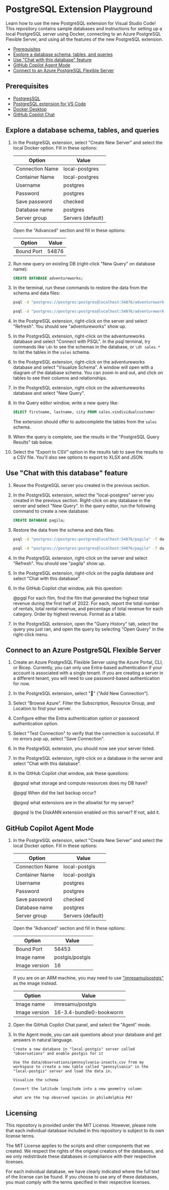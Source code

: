 # PostgreSQL Extension Playground

Learn how to use the new PostgreSQL extension for Visual Studio Code! This repository contains sample databases and instructions for setting up a local PostgreSQL server using Docker, connecting to an Azure PostgreSQL Flexible Server, and using all the features of the new PostgreSQL extension.

* [Prerequisites](#prerequisites)
* [Explore a database schema, tables, and queries](#explore-a-database-schema-tables-and-queries)
* [Use "Chat with this database" feature](#use-chat-with-this-database-feature)
* [GitHub Copilot Agent Mode](#github-copilot-agent-mode)
* [Connect to an Azure PostgreSQL Flexible Server](#connect-to-an-azure-postgresql-flexible-server)

## Prerequisites

* [PostgresSQL](https://www.postgresql.org/download/)
* [PostgreSQL extension for VS Code](https://marketplace.visualstudio.com/items?itemName=ms-ossdata.vscode-pgsql)
* [Docker Desktop](https://www.docker.com/products/docker-desktop)
* [GitHub Copilot Chat](https://marketplace.visualstudio.com/items/?itemName=GitHub.copilot-chat)

## Explore a database schema, tables, and queries

1. In the PostgreSQL extension, select "Create New Server" and select the local Docker option. Fill in these options:

    | Option | Value |
    |--------|-------|
    | Connection Name | local-postgres |
    | Container Name | local-postgres |
    | Username | postgres |
    | Password | postgres |
    | Save password | checked |
    | Database name | postgres |
    | Server group | Servers (default) |

    Open the "Advanced" section and fill in these options:

    | Option | Value  |
    |--------|--------|
    | Bound Port   | 54876  |

2. Run new query on existing DB (right-click "New Query" on database name):

    ```sql
    CREATE DATABASE adventureworks;
    ```

3. In the terminal, run these commands to restore the data from the schema and data files:

    ```bash
    psql -d "postgres://postgres:postgres@localhost:54876/adventureworks" -f data/adventureworks/adventureworks-schema.sql
    ```

    ```bash
    psql -d "postgres://postgres:postgres@localhost:54876/adventureworks" -f data/adventureworks/adventureworks-data.sql
    ```

4. In the PostgreSQL extension, right-click on the server and select "Refresh". You should see "adventureworks" show up.

5. In the PostgreSQL extension, right-click on the adventureworks database and select "Connect with PSQL". In the psql terminal, try commands like `\dn` to see the schemas in the database, or `\dt sales.*` to list the tables in the `sales` schema.

6. In the PostgreSQL extension, right-click on the adventureworks database and select "Visualize Schema". A window will open with a diagram of the database schema. You can zoom in and out, and click on tables to see their columns and relationships.

7. In the PostgreSQL extension, right-click on the adventureworks database and select "New Query".

8. In the Query editor window, write a new query like:

    ```sql
    SELECT firstname, lastname, city FROM sales.vindividualcustomer
    ```

    The extension should offer to autocomplete the tables from the `sales` schema.

9. When the query is complete, see the results in the "PostgreSQL Query Results" tab below.

10. Select the "Export to CSV" option in the results tab to save the results to a CSV file. You'll also see options to export to XLSX and JSON.

## Use "Chat with this database" feature

1. Reuse the PostgreSQL server you created in the previous section.

2. In the PostgreSQL extension, select the "local-postgres" server you created in the previous section.  Right-click on any database in the server and select "New Query". In the query editor, run the following command to create a new database:

    ```sql
    CREATE DATABASE pagila;
    ```

3. Restore the data from the schema and data files:

    ```bash
    psql -d "postgres://postgres:postgres@localhost:54876/pagila" -f data/pagila/pagila-schema.sql
    ```

    ```bash
    psql -d "postgres://postgres:postgres@localhost:54876/pagila" -f data/pagila/pagila-data.sql
    ```

4. In the PostgreSQL extension, right-click on the server and select "Refresh". You should see "pagila" show up.

5. In the PostgreSQL extension, right-click on the pagila database and select "Chat with this database".

6. In the GitHub Copilot chat window, ask this question:

    @pgql For each film, find the film that generated the highest total revenue during the first half of 2022. For each, report the total number of rentals, total rental revenue, and percentage of total revenue for each category. Order by highest revenue. Format as a table.

7. In the PostgreSQL extension, open the "Query History" tab, select the query you just ran, and open the query by selecting "Open Query" in the right-click menu.

## Connect to an Azure PostgreSQL Flexible Server

1. Create an Azure PostgreSQL Flexible Server using the Azure Portal, CLI, or Bicep. Currently, you can only use Entra-based authentication if your account is associated with a single tenant. If you are creating a server in a different tenant, you will need to use password-based authentication for now.

2. In the PostgreSQL extension, select "🔌" ("Add New Connection").

3. Select "Browse Azure". Filter the Subscription, Resource Group, and Location to find your server.

4. Configure either the Entra authentication option or password authentication option.

5. Select "Test Connection" to verify that the connection is successful. If no errors pop up, select "Save Connection".

6. In the PostgreSQL extension, you should now see your server listed.

7. In the PostgreSQL extension, right-click on a database in the server and select "Chat with this database".

8. In the GitHub Copilot chat window, ask these questions:

    @pgsql what storage and compute resources does my DB have?

    @pgql When did the last backup occur?

    @pgsql what extensions are in the allowlist for my server?

    @pgsql Is the DiskANN extension enabled on this server? If not, add it.

## GitHub Copilot Agent Mode

1. In the PostgreSQL extension, select "Create New Server" and select the local Docker option. Fill in these options:

    | Option | Value |
    |--------|-------|
    | Connection Name | local-postgis |
    | Container Name | local-postgis |
    | Username | postgres |
    | Password | postgres |
    | Save password | checked |
    | Database name | postgres |
    | Server group | Servers (default) |

    Open the "Advanced" section and fill in these options:

    | Option | Value |
    |--------|--------|
    | Bound Port   | 56453  |
    | Image name | postgis/postgis |
    | Image version | 16 |

    If you are on an ARM machine, you may need to use ["imresamu/postgis"](https://hub.docker.com/r/imresamu/postgis) as the image instead.

    | Option | Value |
    |--------|--------|
    | Image name | imresamu/postgis |
    | Image version | 16-3.4-bundle0-bookworm |

2. Open the GitHub Copilot Chat panel, and select the "Agent" mode.

3. In the Agent mode, you can ask questions about your database and get answers in natural language.

    ```text
    Create a new database in "local-postgis" server called "observations" and enable postgis for it
    ```

    ```text
    Use the data/observations/pennsylvania-insects.csv from my workspace to create a new table called "pennsylvania" in the "local-postgis" server and load the data in.
    ```

    ```text
    Visualize the schema
    ```

    ```text
    Convert the latitude longitude into a new geometry column
    ```

    ```text
    what are the top observed species in philadelphia PA?
    ```

## Licensing

This repository is provided under the MIT License. However, please note that each individual database included in this repository is subject to its own license terms.

The MIT License applies to the scripts and other components that we created. We respect the rights of the original creators of the databases, and we only redistribute these databases in compliance with their respective licenses.

For each individual database, we have clearly indicated where the full text of the license can be found. If you choose to use any of these databases, you must comply with the terms specified in their respective licenses.
